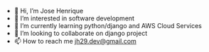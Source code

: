 - 👋 Hi, I’m Jose Henrique
- 👀 I’m interested in software development
- 🌱 I’m currently learning python/django and AWS Cloud Services
- 💞️ I’m looking to collaborate on django project
- 📫 How to reach me jh29.dev@gmail.com

<!---
jh31barbosa/jh31barbosa is a ✨ special ✨ repository because its `README.md` (this file) appears on your GitHub profile.
You can click the Preview link to take a look at your changes.
--->
